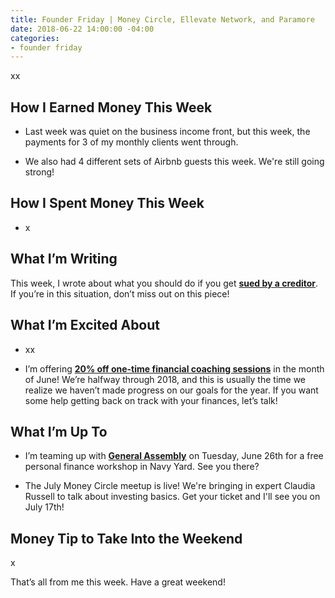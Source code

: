 ```yaml
---
title: Founder Friday | Money Circle, Ellevate Network, and Paramore
date: 2018-06-22 14:00:00 -04:00
categories:
- founder friday
---
```


xx

## **How I Earned Money This Week**

* Last week was quiet on the business income front, but this week, the payments for 3 of my monthly clients went through.

* We also had 4 different sets of Airbnb guests this week. We're still going strong!

## **How I Spent Money This Week**

* x

## **What I’m Writing**

This week, I wrote about what you should do if you get **[sued by a creditor](https://www.maggiegermano.com/blog/what-do-i-do-if-i-get-sued-by-a-creditor/)**. If you’re in this situation, don’t miss out on this piece!

## **What I’m Excited About**

* xx

* I’m offering **[20% off one-time financial coaching sessions](https://maggiegermanofinancialcoaching.as.me/onetimediscount)** in the month of June! We’re halfway through 2018, and this is usually the time we realize we haven’t made progress on our goals for the year. If you want some help getting back on track with your finances, let’s talk!

## **What I’m Up To**

* I’m teaming up with **[General Assembly](https://generalassemb.ly/education/mo-money-mo-worries-get-financially-savvy-in-2018/washington-dc/49127)** on Tuesday, June 26th for a free personal finance workshop in Navy Yard. See you there?

* The July Money Circle meetup is live! We're bringing in expert Claudia Russell to talk about investing basics. Get your ticket and I'll see you on July 17th!

## **Money Tip to Take Into the Weekend**

x

That’s all from me this week. Have a great weekend!